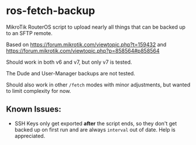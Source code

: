 # ros-fetch-backup

MikroTik RouterOS script to upload nearly all things that can be backed up to an SFTP remote.

Based on https://forum.mikrotik.com/viewtopic.php?t=159432 and https://forum.mikrotik.com/viewtopic.php?p=858564#p858564

Should work in both v6 and v7, but only v7 is tested.

The Dude and User-Manager backups are not tested.

Should also work in other `/fetch` modes with minor adjustments, but wanted to limit complexity for now.



## Known Issues:

* SSH Keys only get exported **after** the script ends, so they don't get backed up on first run and are always `interval` out of date. Help is appreciated.
